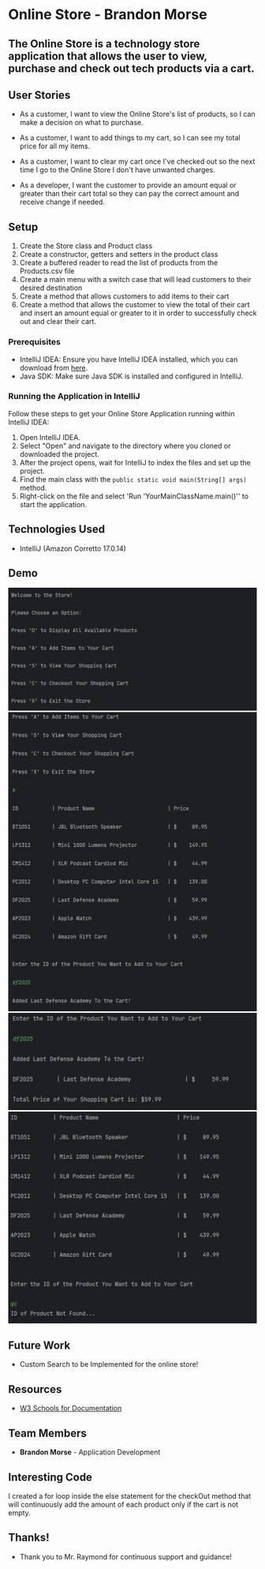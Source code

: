 # Online Store - Brandon Morse

## The Online Store is a technology store application that allows the user to view, purchase and check out tech products via a cart. 

## User Stories

- As a customer, I want to view the Online Store's list of products, so I can make a decision on what to purchase.

- As a customer, I want to add things to my cart, so I can see my total price for all my items.

- As a customer, I want to clear my cart once I've checked out so the next time I go to the Online Store I don't have unwanted charges.

- As a developer, I want the customer to provide an amount equal or greater than their cart total so they can pay the correct amount and receive change if needed.

## Setup

1. Create the Store class and Product class
2. Create a constructor, getters and setters in the product class
3. Create a buffered reader to read the list of products from the Products.csv file
4. Create a main menu with a switch case that will lead customers to their desired destination
5. Create a method that allows customers to add items to their cart
6. Create a method that allows the customer to view the total of their cart and insert an amount equal or greater to it in order to successfully check out and clear their cart.

### Prerequisites

- IntelliJ IDEA: Ensure you have IntelliJ IDEA installed, which you can download from [here](https://www.jetbrains.com/idea/download/).
- Java SDK: Make sure Java SDK is installed and configured in IntelliJ.

### Running the Application in IntelliJ

Follow these steps to get your Online Store Application running within IntelliJ IDEA:

1. Open IntelliJ IDEA.
2. Select "Open" and navigate to the directory where you cloned or downloaded the project.
3. After the project opens, wait for IntelliJ to index the files and set up the project.
4. Find the main class with the `public static void main(String[] args)` method.
5. Right-click on the file and select 'Run 'YourMainClassName.main()'' to start the application.

## Technologies Used

- IntelliJ (Amazon Corretto 17.0.14)

## Demo

![Application Screenshot](OnlineStore_ScreenshotA.png)
![Application Screenshot_B](OnlineStore_ScreenshotB.png)
![Application Screenshot_C](OnlineStore_ScreenshotC.png)
![Application Screenshot_D](OnlineStore_ScreenshotD.png)


## Future Work

- Custom Search to be Implemented for the online store!

## Resources

- [W3 Schools for Documentation ](https://www.w3schools.com/java/ref_string_format.asp)

## Team Members

- **Brandon Morse** - Application Development


## Interesting Code

I created a for loop inside the else statement for the checkOut method that will continuously add the amount of each product only if the cart is not empty.

## Thanks!

- Thank you to Mr. Raymond for continuous support and guidance!
